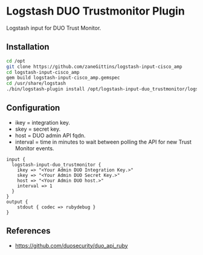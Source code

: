 # Logstash DUO Trustmonitor Plugin

Logstash input for DUO Trust Monitor.

## Installation

```bash
cd /opt
git clone https://github.com/zaneGittins/logstash-input-cisco_amp
cd logstash-input-cisco_amp
gem build logstash-input-cisco_amp.gemspec
cd /usr/share/logstash
./bin/logstash-plugin install /opt/logstash-input-duo_trustmonitor/logstash-input-duo_trustmonitor-1.0.0.gem
```

## Configuration

* ikey = integration key.
* skey = secret key.
* host = DUO admin API fqdn.
* interval = time in minutes to wait between polling the API for new Trust Monitor events.

```
input {
  logstash-input-duo_trustmonitor {
    ikey => "<Your Admin DUO Integration Key.>"
    skey => "<Your Admin DUO Secret Key.>"
    host => "<Your Admin DUO host.>"
    interval => 1
  }
}
output {
    stdout { codec => rubydebug }
}
```

## References

* https://github.com/duosecurity/duo_api_ruby
